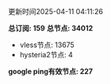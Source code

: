更新时间2025-04-11 04:11:26

**总订阅: 159**
**总节点: 34012**
- vless节点: 13675
- hysteria2节点: 4

**google ping有效节点: 227**
